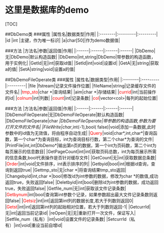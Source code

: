 # 这里是数据库的demo

[TOC]

##DbDemo类
###属性
|属性名|数据类型|作用|
|:--------|:---------|:---------|
|id |int |主键，作为唯一标识|
|a|char[50]|作为demo数据值|

###方法
|方法名|参数|返回值|作用|
|:------|:------|:------|:------|
|DbDemo|无|DbDemo|默认构造函数|
|DbDemo|int,string|DbDemo|带参数的构造函数，用于实例化|
|GetId|无|int|获取id值|
|SetId|int|void|设置id|
|GetA|无|string|获取a的值|
|SetA|string|void|设置a的值|

##DbDemoFileOperate类
###属性
|属性名|数据类型|作用|
|:--------|:---------|:---------|
|file |fstream|记录文件操作位置|
|fileName|string|记录缓存文件的文件名|
|<font color=#ff0000>tmp_sto</font>|char *|查询结果|
|aim|char *|存储结果|
|<font color=#ff0000>currid</font>|int|当前操作的id|
|<font color=#ff0000>colnum</font>|int|列数|
|<font color=#ff0000>count</font>|int|记录条数|
|<font color=#ff0000>col</font>|vector&lt;col&gt;|每列的起始位置|

###方法
|方法名|参数|返回值|作用|
|:------|:------|:------|:------|
|DbDemoFileOperate|无|DbDemoFileOperate|默认构造函数|
|DbDemoFileOperate|char *|DbDemoFileOperate|带参数的构造函数,参数为要打开文件的文件名|
|FileWrite|char*,int(-1),bool( false)|void|添加一条数据,此时参数中的id值为无效值，将由程序自动生成|
|<font color=#ff0000>Query</font>|void|char\*,int,char\*|查询函数，第一个char\*为查询目标，int为查询目标行数，第二个char\*为查询的文件|
|PrintFile|int,int|DbDemo*|输出第n页的数据，第一个int为页码数，第二个int为每页展示的信息数目|
|GetPageCount|int|int|获取页码总数，int为每页展示所需的信息条数,bool代表操作是否针对缓存文件|
|GetCount|无|int|获取数据总条数|
|<font color=#ff0000>Order</font>|int|void|文件排序，int表示排序的列|
|Getbyid|bool|int|根据id查询，查询到返回true|
|Gettmp_sto|无|char *|将查询结果tmp_sto返回|
|Changebyid|int,char *|bool|修改id为int参数的数据，修改为char *的数值,成功返回true，失败返回false|
|Deletbyid|int|bool|删除id为int参数的数据，成功返回true，失败返回false|
|Getfile_num|无|int|获取该文件记录条数|
|<font color=#ff0000>Getbynum</font>|int|bool|查询第int参数个记录，如果参数超出最大文件记录条数则返回false|
|<font color=#ff0000>Getsiz</font>|int|int|返回第int列的数据长度,若大于列数则返回0|
|<font color=#ff0000>Getst</font>|int|int|返回第int列的起始相对位置，若大于列数则返回-1|
|GetcurrId|无|int|返回当前记录id|
|reOpen|无|无|重新打开一次文件，保证写入|
|Setfile_num（私有）|int|void|设置文件的记录条数|
|SetcurrId（私有）|int|void|重设当前自增id|